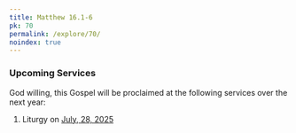 ```yaml
---
title: Matthew 16.1-6
pk: 70
permalink: /explore/70/
noindex: true
---
```


### Upcoming Services

God willing, this Gospel will be proclaimed at the following services over the next year:


1. Liturgy on [July, 28, 2025](https://orthocal.info/readings/gregorian/2025/07/28/)
